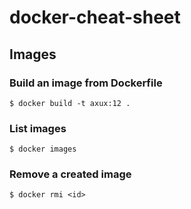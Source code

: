# docker-cheat-sheet
## Images
### Build an image from Dockerfile
    $ docker build -t axux:12 .
### List images
    $ docker images
### Remove a created image
    $ docker rmi <id>
